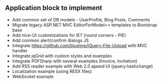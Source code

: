 
Application block to implement
--------------------------------------------------------------------------------

* Add common set of DB models - UserProfile, Blog Posts, Comments
* Migrate legacy ASP.NET MVC EditorForModel<> templates to Bootstrap base
* Add nice-UI customizations for IE7 (round corners - PIE)
* Add common alert/confirm dialogs JS
* Integrate https://github.com/blueimp/jQuery-File-Upload with MVC handler
* Integrate jqGrid with custom styles and examples
* Integrate PDFSharp with several examples (Invoice, Invitation)
* Add RSS reader example with Web 2.0 ajaxed UI (jquery.hashchange)
* Localization example (using RESX files)
* WebSocket example


